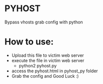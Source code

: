# PYHOST
Bypass vhosts grab config with python

# How to use:
- Upload this file to victim web server
- execute the file in victim web server
    - python2 pyhost.py
- access the pyhost.html in pyhost_py folder
- Grab the config and Good Luck :)